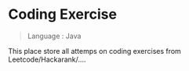 # Coding Exercise
> Language : Java

This place store all attemps on coding exercises from Leetcode/Hackarank/....
